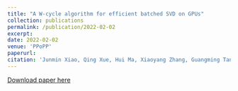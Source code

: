 ```yaml
---
title: "A W-cycle algorithm for efficient batched SVD on GPUs"
collection: publications
permalink: /publication/2022-02-02
excerpt:
date: 2022-02-02
venue: 'PPoPP'
paperurl:
citation: 'Junmin Xiao, Qing Xue, Hui Ma, Xiaoyang Zhang, Guangming Tan. &quot;A W-cycle algorithm for efficient batched SVD on GPUs.&quot; <i>ACM SIGPLAN Symposium on Principles and Practice of Parallel Programming (PPoPP), 2022</i>'
---
```


[Download paper here](http://academicpages.github.io/files/paper2.pdf)
